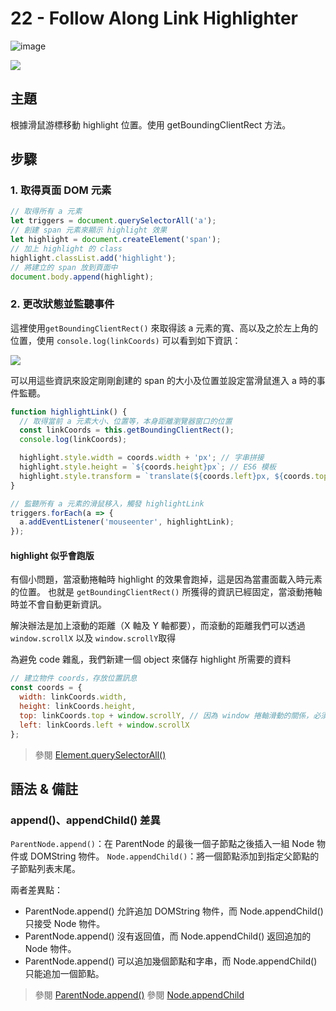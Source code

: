 # 22 - Follow Along Link Highlighter

![image](https://img.shields.io/badge/JavaScript-exercise-F0DB4F.svg)

![](https://images2.imgbox.com/5b/60/8AV6p1Ed_o.jpg)

## 主題

根據滑鼠游標移動 highlight 位置。使用 getBoundingClientRect 方法。

## 步驟

### 1. 取得頁面 DOM 元素

```js
// 取得所有 a 元素
let triggers = document.querySelectorAll('a');
// 創建 span 元素來顯示 highlight 效果
let highlight = document.createElement('span');
// 加上 highlight 的 class
highlight.classList.add('highlight');
// 將建立的 span 放到頁面中
document.body.append(highlight);
```

### 2. 更改狀態並監聽事件

這裡使用`getBoundingClientRect()` 來取得該 a 元素的寬、高以及之於左上角的位置，使用 `console.log(linkCoords)` 可以看到如下資訊：

![](https://images2.imgbox.com/c3/4c/6N7KwPxA_o.jpg)

可以用這些資訊來設定剛剛創建的 span 的大小及位置並設定當滑鼠進入 a 時的事件監聽。

```js
function highlightLink() {
  // 取得當前 a 元素大小、位置等，本身距離瀏覽器窗口的位置
  const linkCoords = this.getBoundingClientRect();
  console.log(linkCoords);

  highlight.style.width = coords.width + 'px'; // 字串拼接
  highlight.style.height = `${coords.height}px`; // ES6 模板
  highlight.style.transform = `translate(${coords.left}px, ${coords.top}px)`;
}

// 監聽所有 a 元素的滑鼠移入，觸發 highlightLink
triggers.forEach(a => {
  a.addEventListener('mouseenter', highlightLink);
});
```

#### highlight 似乎會跑版

有個小問題，當滾動捲軸時 highlight 的效果會跑掉，這是因為當畫面載入時元素的位置。
也就是 `getBoundingClientRect()` 所獲得的資訊已經固定，當滾動捲軸時並不會自動更新資訊。

解決辦法是加上滾動的距離（X 軸及 Y 軸都要），而滾動的距離我們可以透過 `window.scrollX` 以及 `window.scrollY`取得

為避免 code 雜亂，我們新建一個 object 來儲存 highlight 所需要的資料

```js
// 建立物件 coords，存放位置訊息
const coords = {
  width: linkCoords.width,
  height: linkCoords.height,
  top: linkCoords.top + window.scrollY, // 因為 window 捲軸滑動的關係，必須加上 scroll 移動值。
  left: linkCoords.left + window.scrollX
};
```

> 參閱 [Element.querySelectorAll()](https://developer.mozilla.org/zh-CN/docs/Web/API/Element/querySelectorAll)

## 語法 & 備註

### append()、appendChild() 差異

`ParentNode.append()`：在 ParentNode 的最後一個子節點之後插入一組 Node 物件或 DOMString 物件。
`Node.appendChild()`：將一個節點添加到指定父節點的子節點列表末尾。

兩者差異點：

- ParentNode.append() 允許追加 DOMString 物件，而 Node.appendChild() 只接受 Node 物件。
- ParentNode.append() 沒有返回值，而 Node.appendChild() 返回追加的 Node 物件。
- ParentNode.append() 可以追加幾個節點和字串，而 Node.appendChild() 只能追加一個節點。

> 參閱 [ParentNode.append()](https://developer.mozilla.org/zh-CN/docs/Web/API/ParentNode/append)
> 參閱 [Node.appendChild](https://developer.mozilla.org/zh-CN/docs/Web/API/Node/appendChild)
